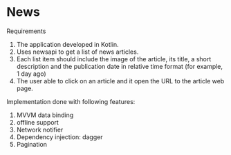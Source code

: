 # News

Requirements
1. The application  developed in Kotlin.
2. Uses newsapi to get a list of news articles. 
3. Each list item should include the image of the article, its title, a short description and the publication date in relative time format (for example, ​1 day ago​)
4. The user able to click on an article and it open the URL to the article web page.


Implementation done with following features:
1. MVVM data binding
2. offline support
3. Network notifier
4. Dependency injection: dagger
5. Pagination
